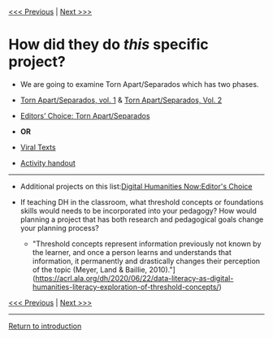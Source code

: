 
[<<< Previous](how.md) | [Next >>>](continue.md) 

# How did they do *this* specific project? 

* We are going to examine Torn Apart/Separados which has two phases.

* [Torn Apart/Separados, vol. 1](http://xpmethod.columbia.edu/torn-apart/volume/1/) & [Torn Apart/Separados, Vol. 2](http://xpmethod.columbia.edu/torn-apart/volume/2/)

* [Editors’ Choice: Torn Apart/Separados](https://digitalhumanitiesnow.org/2018/06/editors-choice-torn-apart-separados/)

*  **OR** 

* [Viral Texts](https://viraltexts.org/ ) 

* [Activity handout](https://smu.box.com/s/fkbo0d5dq4fkcvf03ib6yfdnc6387xfp)

------

* Additional projects on this list:[Digital Humanities Now:Editor's Choice](https://digitalhumanitiesnow.org/category/featured/)

* If teaching DH in the classroom, what threshold concepts or foundations skills would needs to be incorporated into your pedagogy?
How would planning a project that has both research and pedagogical goals change your planning process?

  * "Threshold concepts represent information previously not known by the learner, and once a person learns and understands that information, it permanently and drastically changes their perception of the topic (Meyer, Land & Baillie, 2010)."](https://acrl.ala.org/dh/2020/06/22/data-literacy-as-digital-humanities-literacy-exploration-of-threshold-concepts/)  


[<<< Previous](how.md) | [Next >>>](continue.md) 

----
[Return to introduction](https://github.com/SouthernMethodistUniversity/intro)

